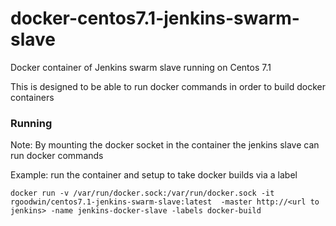 # docker-centos7.1-jenkins-swarm-slave
Docker container of Jenkins swarm slave running on Centos 7.1

This is designed to be able to run docker commands in order to build docker containers

### Running

Note: By mounting the docker socket in the container the jenkins slave can run docker commands

Example: run the container and setup to take docker builds via a label

```docker run -v /var/run/docker.sock:/var/run/docker.sock -it rgoodwin/centos7.1-jenkins-swarm-slave:latest  -master http://<url to jenkins> -name jenkins-docker-slave -labels docker-build```
